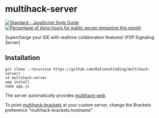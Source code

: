 # multihack-server
[![Standard - JavaScript Style Guide](https://img.shields.io/badge/code%20style-standard-brightgreen.svg)](http://standardjs.com/)  [![Percentage of dyno hours for public server remaining this month](https://img.shields.io/badge/public%20server%20hours-89%25-brightgreen.svg)](#)  

Supercharge your IDE with realtime collaboration features! (P2P Signaling Server)

## Installation
```
git clone --recursive https://github.com/RationalCoding/multihack-server/
cd multihack-server
npm install
node app.js
```

The server automatically provides [multihack-web](https://github.com/RationalCoding/multihack-web).  

To point [multihack-brackets](https://github.com/RationalCoding/multihack-web) at your custom server, change the Brackets preference "multihack-brackets.hostname"
